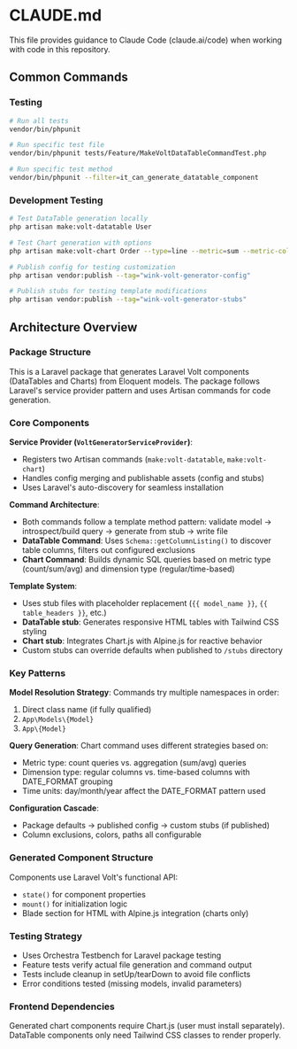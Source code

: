 # CLAUDE.md

This file provides guidance to Claude Code (claude.ai/code) when working with code in this repository.

## Common Commands

### Testing
```bash
# Run all tests
vendor/bin/phpunit

# Run specific test file
vendor/bin/phpunit tests/Feature/MakeVoltDataTableCommandTest.php

# Run specific test method
vendor/bin/phpunit --filter=it_can_generate_datatable_component
```

### Development Testing
```bash
# Test DataTable generation locally
php artisan make:volt-datatable User

# Test Chart generation with options
php artisan make:volt-chart Order --type=line --metric=sum --metric-column=total_price --time-unit=month

# Publish config for testing customization
php artisan vendor:publish --tag="wink-volt-generator-config"

# Publish stubs for testing template modifications
php artisan vendor:publish --tag="wink-volt-generator-stubs"
```

## Architecture Overview

### Package Structure
This is a Laravel package that generates Laravel Volt components (DataTables and Charts) from Eloquent models. The package follows Laravel's service provider pattern and uses Artisan commands for code generation.

### Core Components

**Service Provider (`VoltGeneratorServiceProvider`)**:
- Registers two Artisan commands (`make:volt-datatable`, `make:volt-chart`)
- Handles config merging and publishable assets (config and stubs)
- Uses Laravel's auto-discovery for seamless installation

**Command Architecture**:
- Both commands follow a template method pattern: validate model → introspect/build query → generate from stub → write file
- **DataTable Command**: Uses `Schema::getColumnListing()` to discover table columns, filters out configured exclusions
- **Chart Command**: Builds dynamic SQL queries based on metric type (count/sum/avg) and dimension type (regular/time-based)

**Template System**:
- Uses stub files with placeholder replacement (`{{ model_name }}`, `{{ table_headers }}`, etc.)
- **DataTable stub**: Generates responsive HTML tables with Tailwind CSS styling
- **Chart stub**: Integrates Chart.js with Alpine.js for reactive behavior
- Custom stubs can override defaults when published to `/stubs` directory

### Key Patterns

**Model Resolution Strategy**: Commands try multiple namespaces in order:
1. Direct class name (if fully qualified)
2. `App\Models\{Model}`
3. `App\{Model}`

**Query Generation**: Chart command uses different strategies based on:
- Metric type: count queries vs. aggregation (sum/avg) queries
- Dimension type: regular columns vs. time-based columns with DATE_FORMAT grouping
- Time units: day/month/year affect the DATE_FORMAT pattern used

**Configuration Cascade**: 
- Package defaults → published config → custom stubs (if published)
- Column exclusions, colors, paths all configurable

### Generated Component Structure
Components use Laravel Volt's functional API:
- `state()` for component properties
- `mount()` for initialization logic
- Blade section for HTML with Alpine.js integration (charts only)

### Testing Strategy
- Uses Orchestra Testbench for Laravel package testing
- Feature tests verify actual file generation and command output
- Tests include cleanup in setUp/tearDown to avoid file conflicts
- Error conditions tested (missing models, invalid parameters)

### Frontend Dependencies
Generated chart components require Chart.js (user must install separately). DataTable components only need Tailwind CSS classes to render properly.